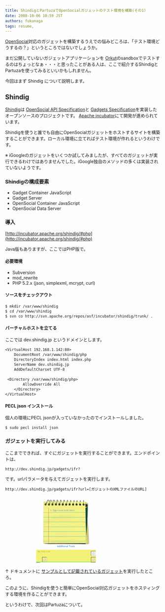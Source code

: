```yaml
---
title: ShindigとPartuzaでOpenSocialガジェットのテスト環境を構築(その1)
date: 2008-10-06 10:59 JST
authors: fukunaga
tags: resume, 
---
```

[OpenSocial](http://code.google.com/apis/opensocial/)対応のガジェットを構築するうえでの悩みどころは、「テスト環境どうするの？」というところではないでしょうか。

まだ公開していないガジェットアプリケーションを [Orkut](http://www.orkut.com/)のsandboxでテストするのはちょっとなぁ・・・と思ったことがある人は、ここで紹介するShindigとPartuzaを使ってみるといいかもしれません。

今回はまず Shindig について説明します。

<!--more-->  

## Shindig

[Shindig](http://incubator.apache.org/shindig/)は [OpenSocial API Specification](http://code.google.com/apis/opensocial/docs/0.8/spec.html)と [Gadgets Specification](http://code.google.com/apis/gadgets/docs/spec.html)を実装したオープンソースのプロジェクトです。 [Apache incubator](http://incubator.apache.org/)にて開発が進められています。

Shindigを使うと誰でも自由にOpenSocialガジェットをホストするサイトを構築することができます。ローカル環境に立てればテスト環境が作れるというわけです。

※ iGoogleのガジェットをいくつか試してみましたが、すべてのガジェットが実行できるわけではありませんでした。iGoogle独自のメソッドの多くは実装されていないようです。

### Shindigの構成要素
- Gadget Container JavaScript
- Gadget Server
- OpenSocial Container JavaScript
- OpenSocial Data Server

### 導入

[http://incubator.apache.org/shindig/#php](http://incubator.apache.org/shindig/#php)

Java版もありますが、ここではPHP版で。

#### 必要環境
- Subversion
- mod\_rewrite
- PHP 5.2.x (json, simplexml, mcrypt, curl)

#### ソースをチェックアウト

```
$ mkdir /var/www/shindig
$ cd /var/www/shindig
$ svn co http://svn.apache.org/repos/asf/incubator/shindig/trunk/ .
```

#### バーチャルホストを立てる

ここでは dev.shindig.jp というドメインとします。

```
<VirtualHost 192.168.1.142:80>
    DocumentRoot /var/www/shindig/php
    DirectoryIndex index.html index.php
    ServerName dev.shindig.jp
    AddDefaultCharset UTF-8 

 <Directory /var/www/shindig/php>
        AllowOverride All
    </Directory> 
</VirtualHost>
```

#### PECL json インストール

個人の環境にPECL jsonが入っていなかったのでインストールしました。

```
$ sudo pecl install json
```

### ガジェットを実行してみる

ここまでできれば、すぐにガジェットを実行することができます。エンドポイントは、

```
http://dev.shindig.jp/gadgets/ifr?
```

です。urlパラメータを与えてガジェットを実行します。

```
http://dev.shindig.jp/gadgets/ifr?url=[ガジェットのXMLファイルのURL]
```

![shindig-example.gif](/images/2008/09/shindig-example.gif)

↑ ドキュメントに [サンプルとして記載されているガジェット](http://www.labpixies.com/campaigns/todo/todo.xml)を実行したところ。

このように、Shindigを使うと簡単にOpenSocial対応ガジェットをホスティングする環境を作ることができます。

というわけで、次回はPartuzaについて。


